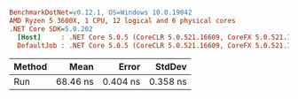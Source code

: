 ``` ini

BenchmarkDotNet=v0.12.1, OS=Windows 10.0.19042
AMD Ryzen 5 3600X, 1 CPU, 12 logical and 6 physical cores
.NET Core SDK=5.0.202
  [Host]     : .NET Core 5.0.5 (CoreCLR 5.0.521.16609, CoreFX 5.0.521.16609), X64 RyuJIT
  DefaultJob : .NET Core 5.0.5 (CoreCLR 5.0.521.16609, CoreFX 5.0.521.16609), X64 RyuJIT


```
| Method |     Mean |    Error |   StdDev |
|------- |---------:|---------:|---------:|
|    Run | 68.46 ns | 0.404 ns | 0.358 ns |
